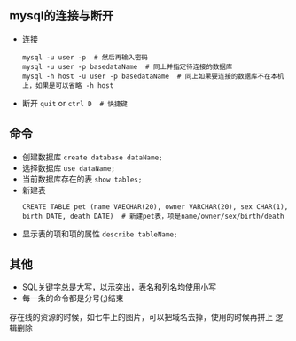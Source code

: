 ## mysql的连接与断开
- 连接
  ```
  mysql -u user -p  # 然后再输入密码
  mysql -u user -p basedataName  # 同上并指定待连接的数据库
  mysql -h host -u user -p basedataName  # 同上如果要连接的数据库不在本机上，如果是可以省略 -h host
  ```
- 断开
  `quit` or `ctrl D  # 快捷键`

## 命令
- 创建数据库
  `create database dataName;`
- 选择数据库
  `use dataName;`
- 当前数据库存在的表
  `show tables;`
- 新建表
  ```
  CREATE TABLE pet (name VAECHAR(20), owner VARCHAR(20), sex CHAR(1), birth DATE, death DATE)  # 新建pet表，项是name/owner/sex/birth/death
  ```
- 显示表的项和项的属性
  `describe tableName;`

## 其他
- SQL关键字总是大写，以示突出，表名和列名均使用小写
- 每一条的命令都是分号(;)结束





存在线的资源的时候，如七牛上的图片，可以把域名去掉，使用的时候再拼上
逻辑删除